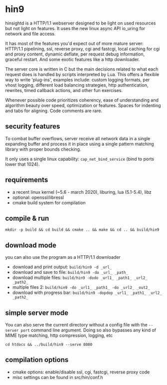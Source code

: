 hin9
====

hinsightd is a HTTP/1.1 webserver designed to be light on used resources but not light on features. It uses the new linux async API io\_uring for network and file access.

It has most of the features you'd expect out of more mature server: HTTP/1.1 pipelining, ssl, reverse proxy, cgi and fastcgi, local caching for cgi and proxy content, dynamic deflate, per request debug information, graceful restart. And some exotic features like a http downloader.

The server core is written in C but the main decisions related to what each request does is handled by scripts interpreted by Lua. This offers a flexible way to write 'plug-ins', examples include: custom logging formats, per vhost logging, different load balancing strategies, http authentication, rewrites, timed callback actions, and other fun exercises.

Whenever possible code prioritizes coherency, ease of understanding and algorithm beauty over speed, optimization or features. Spaces for indenting and tabs for aligning. Code comments are rare.

security features
-----------------

To combat buffer overflows, server receive all network data in a single expanding buffer and process it in place using a single pattern matching library with proper bounds checking.

It only uses a single linux capability: `cap_net_bind_service` (bind to ports lower that 1024).

requirements
------------

* a recent linux kernel (~5.6 - march 2020), liburing, lua (5.1-5.4), libz
* optional: openssl/libressl
* cmake build system for compilation


compile & run
-------------

`mkdir -p build && cd build && cmake .. && make && cd .. && build/hin9`

download mode
-------------

you can also use the program as a HTTP/1.1 downloader
* download and print output: `build/hin9 -d _url_`
* download and save to file: `build/hin9 -do _url_ _path_`
* download multiple files: `build/hin9 -dodo _url1_ _path1_ _url2_ _path2_`
* multiple files 2: `build/hin9 -do _url1_ _path1_ -do _url2_ _out2_`
* download with progress bar: `build/hin9 -dopdop _url1_ _path1_ _url2_ _path2_`

simple server mode
------------------

You can also serve the current directory without a config file with the `--server port` command line argument. Doing so also bypasses any kind of MIME type matching, http compression, logging, etc

`cd htdocs && ../build/hin9 --serve 8080`

compilation options
-------------------

* cmake options: enable/disable ssl, cgi, fastcgi, reverse proxy code
* misc settings can be found in src/hin/conf.h


